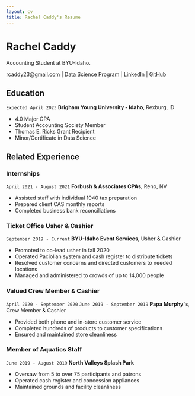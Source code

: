 ```yaml
---
layout: cv
title: Rachel Caddy's Resume
---
```

# Rachel Caddy
Accounting Student at BYU-Idaho.

<div id="webaddress">
<a href="rcaddy23@gmail.com">rcaddy23@gmail.com</a>
| <a href="https://byuidatascience.github.io/development.html">Data Science Program</a>
| <a href="linkedin.com/in/rachel-caddy">LinkedIn</a>
| <a href=" https://rcaddy23.github.io/Caddy_Resume/">GitHub</a>
</div>

<!-- https://www.monique.tech/the-art-of-markdown -->

## Education

`Expected April 2023`
__Brigham Young University - Idaho__, Rexburg, ID

- 4.0 Major GPA
- Student Accounting Society Member
- Thomas E. Ricks Grant Recipient
- Minor/Certificate in Data Science

## Related Experience

### Internships

`April 2021 - August 2021`
__Forbush & Associates CPAs__, Reno, NV

- Assisted staff with individual 1040 tax preparation
- Prepared client CAS monthly reports 
- Completed business bank reconciliations

### Ticket Office Usher & Cashier

`September 2019 - Current`
__BYU-Idaho Event Services__, Usher & Cashier

- Promoted to co-lead usher in fall 2020
- Operated Paciolian system and cash register to distribute tickets  
- Resolved customer concerns and directed customers to needed locations
- Managed and administered to crowds of up to 14,000 people

### Valued Crew Member & Cashier

`April 2020 - September 2020`
`June 2019 - September 2019`
__Papa Murphy's__, Crew Member & Cashier

- Provided both phone and in-store customer service
- Completed hundreds of products to customer specifications
- Ensured and maintained store cleanliness	

### Member of Aquatics Staff

`June 2019 - August 2019`
__North Valleys Splash Park__

- Oversaw from 5 to over 75 participants and patrons 
- Operated cash register and concession appliances
- Maintained grounds and facility cleanliness 



<!-- ### Footer

Last updated: Dec 2021 -->


